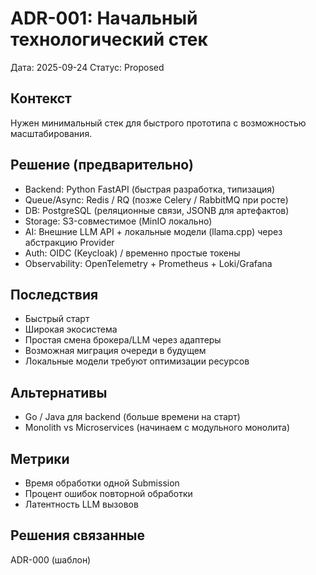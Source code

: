 # ADR-001: Начальный технологический стек

Дата: 2025-09-24
Статус: Proposed

## Контекст

Нужен минимальный стек для быстрого прототипа с возможностью масштабирования.

## Решение (предварительно)

- Backend: Python FastAPI (быстрая разработка, типизация)
- Queue/Async: Redis / RQ (позже Celery / RabbitMQ при росте)
- DB: PostgreSQL (реляционные связи, JSONB для артефактов)
- Storage: S3-совместимое (MinIO локально)
- AI: Внешние LLM API + локальные модели (llama.cpp) через абстракцию Provider
- Auth: OIDC (Keycloak) / временно простые токены
- Observability: OpenTelemetry + Prometheus + Loki/Grafana

## Последствия

- Быстрый старт
- Широкая экосистема
- Простая смена брокера/LLM через адаптеры
- Возможная миграция очереди в будущем
- Локальные модели требуют оптимизации ресурсов

## Альтернативы

- Go / Java для backend (больше времени на старт)
- Monolith vs Microservices (начинаем с модульного монолита)

## Метрики

- Время обработки одной Submission
- Процент ошибок повторной обработки
- Латентность LLM вызовов

## Решения связанные

ADR-000 (шаблон)
